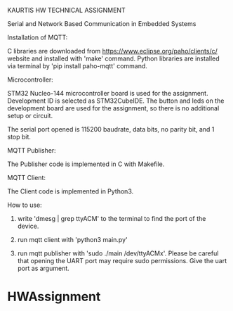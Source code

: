 KAURTIS HW TECHNICAL ASSIGNMENT

Serial and Network Based Communication in Embedded Systems

Installation of MQTT:

C libraries are downloaded from https://www.eclipse.org/paho/clients/c/ website and installed with 'make' command. Python libraries are installed via terminal by 'pip install paho-mqtt' command.

Microcontroller:

STM32 Nucleo-144 microcontroller board is used for the assignment. Development ID is selected as STM32CubeIDE. The button and leds on the development board are used for the assignment, so there is no additional setup or circuit.

The serial port opened is 115200 baudrate, data bits, no parity bit, and 1 stop bit.

MQTT Publisher:

The Publisher code is implemented in C with Makefile.


MQTT Client:

The Client code is implemented in Python3.



How to use:

1) write 'dmesg | grep ttyACM' to the terminal to find the port of the device. 


3) run mqtt client with 'python3 main.py'

4) run mqtt publisher with 'sudo ./main /dev/ttyACMx'. Please be careful that opening the UART port may require sudo permissions. Give the uart port as argument.
# HWAssignment
